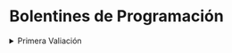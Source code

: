 # Bolentines de Programación
<details>
<summary>Primera Valiación</summary>
<br/>
<p><a href="https://github.com/AlejandroP11/BolentinesPRO/tree/master/src/PrimeraValiacion/Boletin2">Boletin 2</a><p>
<p><a href="https://github.com/AlejandroP11/BolentinesPRO/tree/master/src/PrimeraValiacion/Boletin3">Boletin 3</a><p>
<p><a href="https://github.com/AlejandroP11/BolentinesPRO/tree/master/src/PrimeraValiacion/Boletin4">Boletin 4</a><p>
<p><a href="https://github.com/AlejandroP11/BolentinesPRO/tree/master/src/PrimeraValiacion/Boletin5">Boletin 5</a><p>
<p><a href="https://github.com/AlejandroP11/BolentinesPRO/tree/master/src/PrimeraValiacion/Boletin6">Boletin 6</a><p>
<p><a href="https://github.com/AlejandroP11/BolentinesPRO/tree/master/src/PrimeraValiacion/Boletin7">Boletin 7</a><p>
<p><a href="https://github.com/AlejandroP11/BolentinesPRO/tree/master/src/PrimeraValiacion/Boletin8">Boletin 8</a><p>
<p><a href="https://github.com/AlejandroP11/BolentinesPRO/tree/master/src/PrimeraValiacion/Boletin9">Boletin 9</a><p>
<p><a href="https://github.com/AlejandroP11/BolentinesPRO/tree/master/src/PrimeraValiacion/Boletin11">Boletin 11</a><p>
<p><a href="https://github.com/AlejandroP11/BolentinesPRO/tree/master/src/PrimeraValiacion/Boletin12">Boletin 12</a><p>
<p><a href="https://github.com/AlejandroP11/BolentinesPRO/tree/master/src/PrimeraValiacion/Boletin14">Boletin 14</a><p>
<p><a href="https://github.com/AlejandroP11/BolentinesPRO/tree/master/src/PrimeraValiacion/Boletin15">Boletin 15</a><p>
<p><a href="https://github.com/AlejandroP11/BolentinesPRO/tree/master/src/PrimeraValiacion/Boletin17">Boletin 17</a><p>

<summary>Segunda Valiación</summary>
<p><a href="https://github.com/AlejandroP11/BolentinesPRO/tree/master/src/PrimeraValiacion/Boletin18">Boletin 18</a><p>
<p><a href="https://github.com/AlejandroP11/BolentinesPRO/tree/master/src/PrimeraValiacion/Boletin19">Boletin 19</a><p>
<p><a href="https://github.com/AlejandroP11/BolentinesPRO/tree/master/src/PrimeraValiacion/Boletin20">Boletin 20</a><p>
<p><a href="https://github.com/AlejandroP11/BolentinesPRO/tree/master/src/PrimeraValiacion/Boletin21">Boletin 21</a><p>
<p><a href="https://github.com/AlejandroP11/BolentinesPRO/tree/master/src/PrimeraValiacion/Boletin23">Boletin 23</a><p> 
</details>
